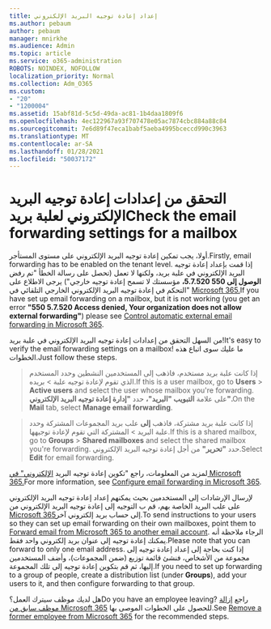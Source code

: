 ```yaml
---
title: إعداد إعادة توجيه البريد الإلكتروني
ms.author: pebaum
author: pebaum
manager: mnirkhe
ms.audience: Admin
ms.topic: article
ms.service: o365-administration
ROBOTS: NOINDEX, NOFOLLOW
localization_priority: Normal
ms.collection: Adm_O365
ms.custom:
- "20"
- "1200004"
ms.assetid: 15abf81d-5c5d-49da-ac81-1b4daa1809f6
ms.openlocfilehash: 4ec122967a93f707478e05ac7874cbc884a88c84
ms.sourcegitcommit: 7e6d89f47eca1babf5aeba4995bceccd990c3963
ms.translationtype: MT
ms.contentlocale: ar-SA
ms.lasthandoff: 01/28/2021
ms.locfileid: "50037172"
---
```

# <a name="check-the-email-forwarding-settings-for-a-mailbox"></a><span data-ttu-id="8baff-102">التحقق من إعدادات إعادة توجيه البريد الإلكتروني لعلبة بريد</span><span class="sxs-lookup"><span data-stu-id="8baff-102">Check the email forwarding settings for a mailbox</span></span>

<span data-ttu-id="8baff-103">أولا، يجب تمكين إعادة توجيه البريد الإلكتروني على مستوى المستأجر.</span><span class="sxs-lookup"><span data-stu-id="8baff-103">Firstly, email forwarding has to be enabled on the tenant level.</span></span> <span data-ttu-id="8baff-104">إذا قمت بإعداد إعادة توجيه البريد الإلكتروني في علبة بريد، ولكنها لا تعمل (تحصل على رسالة الخطأ "تم رفض **الوصول إلى 550 5.7.520،** مؤسستك لا تسمح إعادة توجيه خارجي") يرجى الاطلاع على "التحكم في إعادة توجيه البريد الإلكتروني الخارجي التلقائي في [Microsoft 365.](https://docs.microsoft.com/microsoft-365/security/office-365-security/external-email-forwarding?view=o365-worldwide)</span><span class="sxs-lookup"><span data-stu-id="8baff-104">If you have set up email forwarding on a mailbox, but it is not working (you get an error **"550 5.7.520 Access denied, Your organization does not allow external forwarding"**) please see [Control automatic external email forwarding in Microsoft 365](https://docs.microsoft.com/microsoft-365/security/office-365-security/external-email-forwarding?view=o365-worldwide).</span></span>

<span data-ttu-id="8baff-105">من السهل التحقق من إعدادات إعادة توجيه البريد الإلكتروني في علبة بريد!</span><span class="sxs-lookup"><span data-stu-id="8baff-105">It's easy to verify the email forwarding settings on a mailbox!</span></span> <span data-ttu-id="8baff-106">ما عليك سوى اتباع هذه الخطوات.</span><span class="sxs-lookup"><span data-stu-id="8baff-106">Just follow these steps.</span></span>
  
> <span data-ttu-id="8baff-107">إذا كانت علبة بريد مستخدم، فاذهب إلى المستخدمين النشطين وحدد المستخدم الذي تقوم لإعادة توجيه علبة  \>  بريده.</span><span class="sxs-lookup"><span data-stu-id="8baff-107">If this is a user mailbox, go to **Users** \> **Active users** and select the user whose mailbox you're forwarding.</span></span> <span data-ttu-id="8baff-108">على علامة **التبويب "البريد"،** حدد **"إدارة إعادة توجيه البريد الإلكتروني".**</span><span class="sxs-lookup"><span data-stu-id="8baff-108">On the **Mail** tab, select **Manage email forwarding**.</span></span>

> <span data-ttu-id="8baff-109">إذا كانت علبة بريد مشتركة، فاذهب **إلى** علب بريد المجموعات المشتركة وحدد علبة البريد \>  المشتركة التي تقوم لإعادة توجيهها.</span><span class="sxs-lookup"><span data-stu-id="8baff-109">If this is a shared mailbox, go to **Groups** \> **Shared mailboxes** and select the shared mailbox you're forwarding.</span></span> <span data-ttu-id="8baff-110">حدد **"تحرير"** من أجل إعادة توجيه البريد الإلكتروني.</span><span class="sxs-lookup"><span data-stu-id="8baff-110">Select **Edit** for email forwarding.</span></span>

<span data-ttu-id="8baff-111">لمزيد من المعلومات، راجع "تكوين إعادة توجيه البريد [الإلكتروني" في Microsoft 365.](https://docs.microsoft.com/microsoft-365/admin/email/configure-email-forwarding)</span><span class="sxs-lookup"><span data-stu-id="8baff-111">For more information, see [Configure email forwarding in Microsoft 365](https://docs.microsoft.com/microsoft-365/admin/email/configure-email-forwarding).</span></span>
  
<span data-ttu-id="8baff-112">لإرسال الإرشادات إلى المستخدمين بحيث يمكنهم إعداد إعادة توجيه البريد الإلكتروني على علب البريد الخاصة بهم، قم ب التوجيه إلى إعادة توجيه البريد الإلكتروني من [Microsoft 365](https://support.office.com/article/Forward-email-from-Office-365-to-another-email-account-1ed4ee1e-74f8-4f53-a174-86b748ff6a0e)إلى حساب بريد إلكتروني آخر.</span><span class="sxs-lookup"><span data-stu-id="8baff-112">To send instructions to your users so they can set up email forwarding on their own mailboxes, point them to [Forward email from Microsoft 365 to another email account](https://support.office.com/article/Forward-email-from-Office-365-to-another-email-account-1ed4ee1e-74f8-4f53-a174-86b748ff6a0e).</span></span> <span data-ttu-id="8baff-113">الرجاء ملاحظة أنه يمكنك إعادة توجيه إلى عنوان بريد إلكتروني واحد فقط.</span><span class="sxs-lookup"><span data-stu-id="8baff-113">Please note that you can forward to only one email address.</span></span> <span data-ttu-id="8baff-114">إذا كنت بحاجة إلى إعداد إعادة توجيه إلى مجموعة من الأشخاص، فنشئ قائمة توزيع (ضمن المجموعات)، وأضف المستخدمين إليها، ثم قم بتكوين إعادة توجيه إلى تلك المجموعة.</span><span class="sxs-lookup"><span data-stu-id="8baff-114">If you need to set up forwarding to a group of people, create a distribution list (under **Groups**), add your users to it, and then configure forwarding to that group.</span></span>
  
<span data-ttu-id="8baff-115">هل لديك موظف سيترك العمل؟</span><span class="sxs-lookup"><span data-stu-id="8baff-115">Do you have an employee leaving?</span></span> <span data-ttu-id="8baff-116">راجع [إزالة موظف سابق من Microsoft 365](https://docs.microsoft.com/microsoft-365/admin/add-users/remove-former-employee) للحصول على الخطوات الموصى بها.</span><span class="sxs-lookup"><span data-stu-id="8baff-116">See [Remove a former employee from Microsoft 365](https://docs.microsoft.com/microsoft-365/admin/add-users/remove-former-employee) for the recommended steps.</span></span>